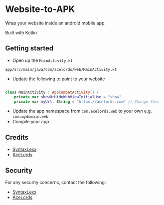 # Website-to-APK
Wrap your website inside an android mobile app.

Built with Kotlin

## Getting started
- Open up the `MainActivity.kt`

```
app/src/main/java/com/acelords/web/MainActivity.kt
```

- Update the following to point to your website 
```kt

class MainActivity : AppCompatActivity() {
    private var showOrHideWebViewInitialUse = "show"
    private var myUrl: String = "https://acelords.com" // Change this  to your website hostname

```

- Update the app namespace from `com.acelords.web` to your own e.g. `com.mydomain.web`
- Compile your app

## Credits
- [SyntaxLexx](https://github.com/syntaxlexx)
- [AceLords](https://acelords.com)

## Security
For any security concerns, contact the following:
- [SyntaxLexx](mailto:syntaxlexx@gmail.com)
- [AceLords](mailto:support@acelords.com)


